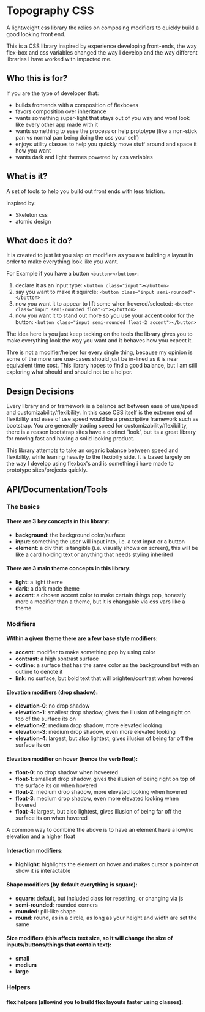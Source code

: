 # Topography CSS

A lightweight css library the relies on composing modifiers to quickly build a good looking front end.

This is a CSS library inspired by experience developing front-ends, the way flex-box and css variables changed the way I develop and the way different libraries I have worked with impacted me.

## Who this is for?

If you are the type of developer that:
- builds frontends with a composition of flexboxes
- favors composition over inheritance
- wants something super-light that stays out of you way and wont look like every other app made with it
- wants something to ease the process or help prototype (like a non-stick pan vs normal pan being doing the css your self)
- enjoys utility classes to help you quickly move stuff around and space it how you want
- wants dark and light themes powered by css variables

## What is it?

A set of tools to help you build out front ends with less friction.

inspired by:
- Skeleton css
- atomic design

## What does it do?

It is created to just let you slap on modifiers as you are building a layout in order to make everything look like you want.

For Example if you have a button `<button></button>`:
1. declare it as an input type: `<button class="input"></button>`
2. say you want to make it squircle: `<button class="input semi-rounded"></button>`
3. now you want it to appear to lift some when hovered/selected: `<button class="input semi-rounded float-2"></button>`
3. now you want it to stand out more so you use your accent color for the button: `<button class="input semi-rounded float-2 accent"></button>`

The idea here is you just keep tacking on the tools the library gives you to make everything look the way you want and it behaves how you expect it.

Thre is not a modifier/helper for every single thing, because my opinion is some of the more rare use-cases should just be in-lined as it is near equivalent time cost.
This library hopes to find a good balance, but I am still exploring what should and should not be a helper.


## Design Decisions

Every library and or framework is a balance act between ease of use/speed and customizability/flexibility. In this case CSS itself is the extreme end of flexibility and ease of use speed would be a prescriptive framework such as bootstrap. You are generally trading speed for customizability/flexibility, there is a reason bootstrap sites have a distinct 'look', but its a great library for moving fast and having a solid looking product. 

This library attempts to take an organic balance between speed and flexibility, while leaning heavily to the flexibiliy side. It is based largely on the way I develop using flexbox's and is something i have made to prototype sites/projects quickly.

## API/Documentation/Tools

### The basics

#### There are 3 key concepts in this library:
- **background**: the background color/surface
- **input**: something the user will input into, i.e. a text input or a button
- **element**: a div that is tangible (i.e. visually shows on screen), this will be like a card holding text or anything that needs styling inherited

#### There are 3 main theme concepts in this library:
- **light**: a light theme
- **dark**: a dark mode theme
- **accent**: a chosen accent color to make certain things pop, honestly more a modifier than a theme, but it is changable via css vars like a theme

### Modifiers

#### Within a given theme there are a few base style modifiers:
- **accent**: modifier to make something pop by using color
- **contrast**: a high sontrast surface
- **outline**: a surface that has the same color as the background but with an outline to denote it
- **link**: no surface, but bold text that will brighten/contrast when hovered

#### Elevation modifiers (drop shadow):
- **elevation-0**: no drop shadow
- **elevation-1**: smallest drop shadow, gives the illusion of being right on top of the surface its on
- **elevation-2**: medium drop shadow, more elevated looking
- **elevation-3**: medium drop shadow, even more elevated looking
- **elevation-4**: largest, but also lightest, gives illusion of being far off the surface its on

#### Elevation modifier on hover (hence the verb float):
- **float-0**: no drop shadow when hoveered
- **float-1**: smallest drop shadow, gives the illusion of being right on top of the surface its on when hovered
- **float-2**: medium drop shadow, more elevated looking when hovered
- **float-3**: medium drop shadow, even more elevated looking when hovered
- **float-4**: largest, but also lightest, gives illusion of being far off the surface its on when hovered

A common way to combine the above is to have an element have a low/no elevation and a higher float

#### Interaction modifiers:
- **highlight**: highlights the element on hover and makes cursor a pointer ot show it is interactable

#### Shape modifiers (by default everything is square):
- **square**: default, but included class for resetting, or changing via js
- **semi-rounded**: rounded corners
- **rounded**: pill-like shape
- **round**: round, as in a circle, as long as your height and width are set the same

#### Size modifiers (this affects text size, so it will change the size of inputs/buttons/things that contain text):
- **small**
- **medium**
- **large**

### Helpers

#### flex helpers (allowind you to build flex layouts faster using classes):
